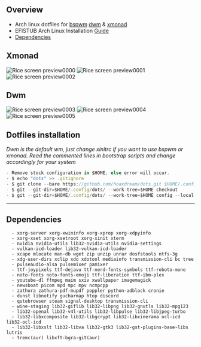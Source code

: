 ## Overview

* Arch linux dotfiles for [bspwm](https://github.com/baskerville/bspwm) [dwm](http://suckless.org/) & [xmonad](https://github.com/xmonad/xmonad)
* EFISTUB Arch Linux Installation [Guide](https://github.com/hoaxdream/dots/blob/main/.github/INSTALL.md)
* [Dependencies](https://github.com/hoaxdream/dots#dependencies)

## Xmonad
![Rice screen preview0000](https://i.imgur.com/hxUN5V0.png)
![Rice screen preview0001](https://i.imgur.com/exIs3Ot.png)
![Rice screen preview0002](https://i.imgur.com/O8RrjFG.png)

## Dwm
![Rice screen preview0003](https://i.imgur.com/caDawRq.png)
![Rice screen preview0004](https://i.imgur.com/5dFAWk4.png)
![Rice screen preview0005](https://i.imgur.com/IMOhpPN.png)

## Dotfiles installation
*Dwm is the default wm, just change xinitrc if you want to use bspwm or xmonad.*
*Read the commented lines in bootstrap scripts and change accordingly for your system*
```javascript
- Remove stock configuration in $HOME, else error will occur.
- $ echo "dots" >> .gitignore
- $ git clone --bare https://github.com/hoaxdream/dots.git $HOME/.config/dots
- $ git --git-dir=$HOME/.config/dots/ --work-tree=$HOME checkout
- $ git --git-dir=$HOME/.config/dots/ --work-tree=$HOME config --local status.showUntrackedFiles no
```
 ---
## Dependencies
```
  - xorg-server xorg-xwininfo xorg-xprop xorg-xdpyinfo
  - xorg-xset xorg-xsetroot xorg-xinit xterm
  - nvidia nvidia-utils lib32-nvidia-utils nvidia-settings
  - vulkan-icd-loader lib32-vulkan-icd-loader
  - xcape mlocate man-db wget zip unzip unrar dosfstools ntfs-3g
  - xdg-user-dirs xclip xdo xdotool mediainfo transmission-cli bc tree
  - pulseaudio-alsa pulsemixer pamixer
  - ttf-joypixels ttf-dejavu ttf-nerd-fonts-symbols ttf-roboto-mono
  - noto-fonts noto-fonts-emoji ttf-liberation ttf-ibm-plex
  - youtube-dl ffmpeg maim sxiv xwallpaper imagemagick
  - newsboat picom mpd mpc mpv ncmpcpp
  - zathura zathura-pdf-mupdf poppler python-adblock cronie
  - dunst libnotify gucharmap htop discord
  - qutebrowser steam signal-desktop transmission-cli
  - wine-staging lib32-giflib lib32-libpng lib32-gnutls lib32-mpg123
  - lib32-openal lib32-v4l-utils lib32-libpulse lib32-libjpeg-turbo
  - lib32-libxcomposite lib32-libgcrypt lib32-libxinerama ocl-icd lib32-ocl-icd
  - lib32-libxslt lib32-libva lib32-gtk3 lib32-gst-plugins-base-libs lutris
  - tremc(aur) libxft-bgra-git(aur)
```
